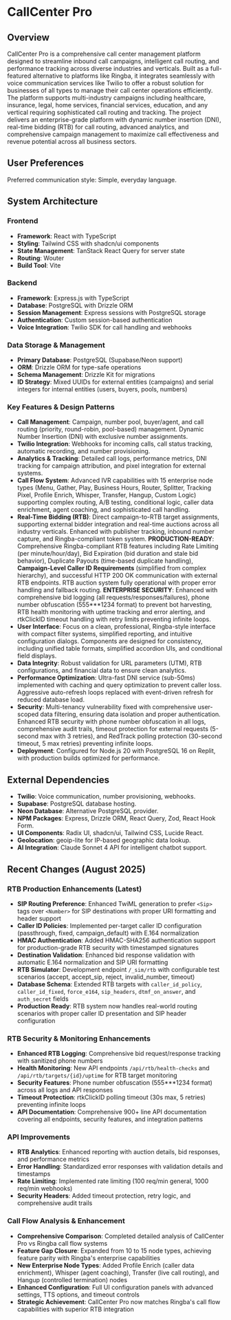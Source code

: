 # CallCenter Pro

## Overview
CallCenter Pro is a comprehensive call center management platform designed to streamline inbound call campaigns, intelligent call routing, and performance tracking across diverse industries and verticals. Built as a full-featured alternative to platforms like Ringba, it integrates seamlessly with voice communication services like Twilio to offer a robust solution for businesses of all types to manage their call center operations efficiently. The platform supports multi-industry campaigns including healthcare, insurance, legal, home services, financial services, education, and any vertical requiring sophisticated call routing and tracking. The project delivers an enterprise-grade platform with dynamic number insertion (DNI), real-time bidding (RTB) for call routing, advanced analytics, and comprehensive campaign management to maximize call effectiveness and revenue potential across all business sectors.

## User Preferences
Preferred communication style: Simple, everyday language.

## System Architecture

### Frontend
- **Framework**: React with TypeScript
- **Styling**: Tailwind CSS with shadcn/ui components
- **State Management**: TanStack React Query for server state
- **Routing**: Wouter
- **Build Tool**: Vite

### Backend
- **Framework**: Express.js with TypeScript
- **Database**: PostgreSQL with Drizzle ORM
- **Session Management**: Express sessions with PostgreSQL storage
- **Authentication**: Custom session-based authentication
- **Voice Integration**: Twilio SDK for call handling and webhooks

### Data Storage & Management
- **Primary Database**: PostgreSQL (Supabase/Neon support)
- **ORM**: Drizzle ORM for type-safe operations
- **Schema Management**: Drizzle Kit for migrations
- **ID Strategy**: Mixed UUIDs for external entities (campaigns) and serial integers for internal entities (users, buyers, pools, numbers)

### Key Features & Design Patterns
- **Call Management**: Campaign, number pool, buyer/agent, and call routing (priority, round-robin, pool-based) management. Dynamic Number Insertion (DNI) with exclusive number assignments.
- **Twilio Integration**: Webhooks for incoming calls, call status tracking, automatic recording, and number provisioning.
- **Analytics & Tracking**: Detailed call logs, performance metrics, DNI tracking for campaign attribution, and pixel integration for external systems.
- **Call Flow System**: Advanced IVR capabilities with 15 enterprise node types (Menu, Gather, Play, Business Hours, Router, Splitter, Tracking Pixel, Profile Enrich, Whisper, Transfer, Hangup, Custom Logic) supporting complex routing, A/B testing, conditional logic, caller data enrichment, agent coaching, and sophisticated call handling.
- **Real-Time Bidding (RTB)**: Direct campaign-to-RTB target assignments, supporting external bidder integration and real-time auctions across all industry verticals. Enhanced with publisher tracking, inbound number capture, and Ringba-compliant token system. **PRODUCTION-READY**: Comprehensive Ringba-compliant RTB features including Rate Limiting (per minute/hour/day), Bid Expiration (bid duration and stale bid behavior), Duplicate Payouts (time-based duplicate handling), **Campaign-Level Caller ID Requirements** (simplified from complex hierarchy), and successful HTTP 200 OK communication with external RTB endpoints. RTB auction system fully operational with proper error handling and fallback routing. **ENTERPRISE SECURITY**: Enhanced with comprehensive bid logging (all requests/responses/failures), phone number obfuscation (555***1234 format) to prevent bot harvesting, RTB health monitoring with uptime tracking and error alerting, and rtkClickID timeout handling with retry limits preventing infinite loops.
- **User Interface**: Focus on a clean, professional, Ringba-style interface with compact filter systems, simplified reporting, and intuitive configuration dialogs. Components are designed for consistency, including unified table formats, simplified accordion UIs, and conditional field displays.
- **Data Integrity**: Robust validation for URL parameters (UTM), RTB configurations, and financial data to ensure clean analytics.
- **Performance Optimization**: Ultra-fast DNI service (sub-50ms) implemented with caching and query optimization to prevent caller loss. Aggressive auto-refresh loops replaced with event-driven refresh for reduced database load.
- **Security**: Multi-tenancy vulnerability fixed with comprehensive user-scoped data filtering, ensuring data isolation and proper authentication. Enhanced RTB security with phone number obfuscation in all logs, comprehensive audit trails, timeout protection for external requests (5-second max with 3 retries), and RedTrack polling protection (30-second timeout, 5 max retries) preventing infinite loops.
- **Deployment**: Configured for Node.js 20 with PostgreSQL 16 on Replit, with production builds optimized for performance.

## External Dependencies

- **Twilio**: Voice communication, number provisioning, webhooks.
- **Supabase**: PostgreSQL database hosting.
- **Neon Database**: Alternative PostgreSQL provider.
- **NPM Packages**: Express, Drizzle ORM, React Query, Zod, React Hook Form.
- **UI Components**: Radix UI, shadcn/ui, Tailwind CSS, Lucide React.
- **Geolocation**: geoip-lite for IP-based geographic data lookup.
- **AI Integration**: Claude Sonnet 4 API for intelligent chatbot support.

## Recent Changes (August 2025)

### RTB Production Enhancements (Latest)
- **SIP Routing Preference**: Enhanced TwiML generation to prefer `<Sip>` tags over `<Number>` for SIP destinations with proper URI formatting and header support
- **Caller ID Policies**: Implemented per-target caller ID configuration (passthrough, fixed, campaign_default) with E.164 normalization
- **HMAC Authentication**: Added HMAC-SHA256 authentication support for production-grade RTB security with timestamped signatures
- **Destination Validation**: Enhanced bid response validation with automatic E.164 normalization and SIP URI formatting
- **RTB Simulator**: Development endpoint `/_sim/rtb` with configurable test scenarios (accept, accept_sip, reject, invalid_number, timeout)
- **Database Schema**: Extended RTB targets with `caller_id_policy`, `caller_id_fixed`, `force_e164`, `sip_headers`, `dtmf_on_answer`, and `auth_secret` fields
- **Production Ready**: RTB system now handles real-world routing scenarios with proper caller ID presentation and SIP header configuration

### RTB Security & Monitoring Enhancements
- **Enhanced RTB Logging**: Comprehensive bid request/response tracking with sanitized phone numbers
- **Health Monitoring**: New API endpoints `/api/rtb/health-checks` and `/api/rtb/targets/{id}/uptime` for RTB target monitoring
- **Security Features**: Phone number obfuscation (555***1234 format) across all logs and API responses
- **Timeout Protection**: rtkClickID polling timeout (30s max, 5 retries) preventing infinite loops
- **API Documentation**: Comprehensive 900+ line API documentation covering all endpoints, security features, and integration patterns

### API Improvements
- **RTB Analytics**: Enhanced reporting with auction details, bid responses, and performance metrics
- **Error Handling**: Standardized error responses with validation details and timestamps
- **Rate Limiting**: Implemented rate limiting (100 req/min general, 1000 req/min webhooks)
- **Security Headers**: Added timeout protection, retry logic, and comprehensive audit trails

### Call Flow Analysis & Enhancement
- **Comprehensive Comparison**: Completed detailed analysis of CallCenter Pro vs Ringba call flow systems
- **Feature Gap Closure**: Expanded from 10 to 15 node types, achieving feature parity with Ringba's enterprise capabilities
- **New Enterprise Node Types**: Added Profile Enrich (caller data enrichment), Whisper (agent coaching), Transfer (live call routing), and Hangup (controlled termination) nodes
- **Enhanced Configuration**: Full UI configuration panels with advanced settings, TTS options, and timeout controls
- **Strategic Achievement**: CallCenter Pro now matches Ringba's call flow capabilities with superior RTB integration